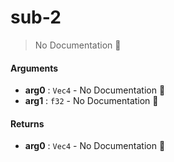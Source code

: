 # sub\-2

> No Documentation 🚧

#### Arguments

- **arg0** : `Vec4` \- No Documentation 🚧
- **arg1** : `f32` \- No Documentation 🚧

#### Returns

- **arg0** : `Vec4` \- No Documentation 🚧